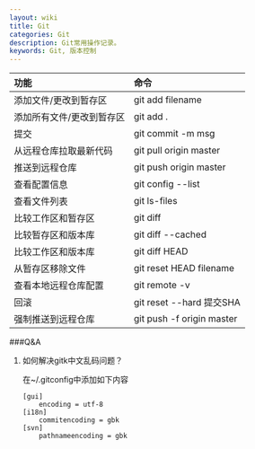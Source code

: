 ```yaml
---
layout: wiki
title: Git
categories: Git
description: Git常用操作记录。
keywords: Git, 版本控制
---
```


|功能|命令|
|:---|:---|
|添加文件/更改到暂存区|git add filename|
|添加所有文件/更改到暂存区|git add .|
|提交|git commit -m msg|
|从远程仓库拉取最新代码|git pull origin master|
|推送到远程仓库|git push origin master|
|查看配置信息|git config --list|
|查看文件列表|git ls-files|
|比较工作区和暂存区|git diff|
|比较暂存区和版本库|git diff --cached|
|比较工作区和版本库|git diff HEAD|
|从暂存区移除文件|git reset HEAD filename|
|查看本地远程仓库配置|git remote -v|
|回滚|git reset --hard 提交SHA|
|强制推送到远程仓库|git push -f origin master|

###Q&A

1. 如何解决gitk中文乱码问题？

    在~/.gitconfig中添加如下内容

    ```
    [gui]
        encoding = utf-8
    [i18n]
        commitencoding = gbk
    [svn]
        pathnameencoding = gbk
    ```

